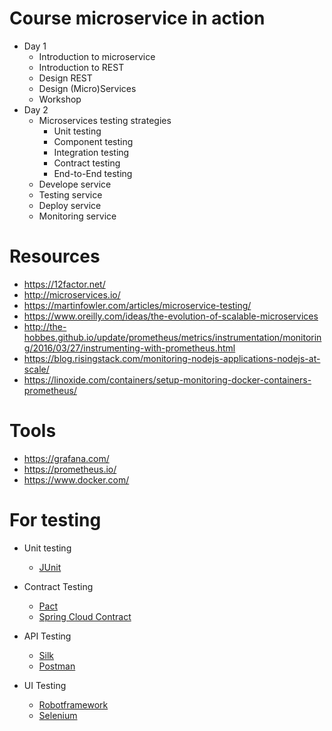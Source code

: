 # Course microservice in action

* Day 1
  * Introduction to microservice
  * Introduction to REST
  * Design REST
  * Design (Micro)Services
  * Workshop
* Day 2
  * Microservices testing strategies
    * Unit testing
    * Component testing
    * Integration testing
    * Contract testing
    * End-to-End testing
  * Develope service
  * Testing service
  * Deploy service
  * Monitoring service


# Resources
* https://12factor.net/
* http://microservices.io/
* https://martinfowler.com/articles/microservice-testing/
* https://www.oreilly.com/ideas/the-evolution-of-scalable-microservices
* http://the-hobbes.github.io/update/prometheus/metrics/instrumentation/monitoring/2016/03/27/instrumenting-with-prometheus.html
* https://blog.risingstack.com/monitoring-nodejs-applications-nodejs-at-scale/
* https://linoxide.com/containers/setup-monitoring-docker-containers-prometheus/

# Tools
* https://grafana.com/
* https://prometheus.io/
* https://www.docker.com/

# For testing
* Unit testing
  * [JUnit](https://junit.org/junit5/)
  
* Contract Testing
  * [Pact](https://docs.pact.io/)
  * [Spring Cloud Contract](https://cloud.spring.io/spring-cloud-contract/)

* API Testing
  * [Silk](https://github.com/matryer/silk)
  * [Postman](https://www.getpostman.com/)
  
* UI Testing
  * [Robotframework](http://robotframework.org/)
  * [Selenium](https://www.seleniumhq.org/)
